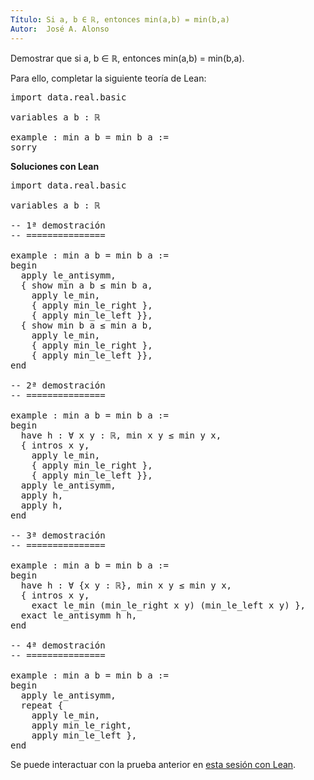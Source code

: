 ```yaml
---
Título: Si a, b ∈ ℝ, entonces min(a,b) = min(b,a)
Autor:  José A. Alonso
---
```


Demostrar que si a, b ∈ ℝ, entonces min(a,b) = min(b,a).

Para ello, completar la siguiente teoría de Lean:

<pre lang="lean">
import data.real.basic

variables a b : ℝ

example : min a b = min b a :=
sorry
</pre>
<!--more-->

<b>Soluciones con Lean</b>

<pre lang="lean">
import data.real.basic

variables a b : ℝ

-- 1ª demostración
-- ===============

example : min a b = min b a :=
begin
  apply le_antisymm,
  { show min a b ≤ min b a,
    apply le_min,
    { apply min_le_right },
    { apply min_le_left }},
  { show min b a ≤ min a b,
    apply le_min,
    { apply min_le_right },
    { apply min_le_left }},
end

-- 2ª demostración
-- ===============

example : min a b = min b a :=
begin
  have h : ∀ x y : ℝ, min x y ≤ min y x,
  { intros x y,
    apply le_min,
    { apply min_le_right },
    { apply min_le_left }},
  apply le_antisymm,
  apply h,
  apply h,
end

-- 3ª demostración
-- ===============

example : min a b = min b a :=
begin
  have h : ∀ {x y : ℝ}, min x y ≤ min y x,
  { intros x y,
    exact le_min (min_le_right x y) (min_le_left x y) },
  exact le_antisymm h h,
end

-- 4ª demostración
-- ===============

example : min a b = min b a :=
begin
  apply le_antisymm,
  repeat {
    apply le_min,
    apply min_le_right,
    apply min_le_left },
end
</pre>

Se puede interactuar con la prueba anterior en <a href="https://leanprover-community.github.io/lean-web-editor/#url=https://raw.githubusercontent.com/jaalonso/Calculemus/main/src/Conmutatividad_del_minimo.lean" rel="noopener noreferrer" target="_blank">esta sesión con Lean</a>.
